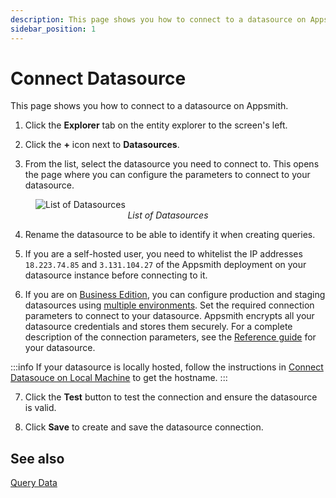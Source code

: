 ```yaml
---
description: This page shows you how to connect to a datasource on Appsmith.
sidebar_position: 1
---
```


# Connect Datasource

This page shows you how to connect to a datasource on Appsmith.

1. Click the **Explorer** tab on the entity explorer to the screen's left. 

2. Click the **+** icon next to **Datasources**.

3. From the list, select the datasource you need to connect to. This opens the page where you can configure the parameters to connect to your datasource. 

<figure>
  <img src="/img/connecting-to-data-sources.png" style= {{width:"100%", height:"auto"}} alt="List of Datasources"/>
  <figcaption align = "center"><i>List of Datasources</i></figcaption>
</figure>

4. Rename the datasource to be able to identify it when creating queries.

5. If you are a self-hosted user, you need to whitelist the IP addresses `18.223.74.85` and `3.131.104.27` of the Appsmith deployment on your datasource instance before connecting to it. 

6. If you are on [Business Edition](https://www.appsmith.com/pricing), you can configure production and staging datasources using [multiple environments](/connect-data/concepts/multiple-environments). Set the required connection parameters to connect to your datasource. Appsmith encrypts all your datasource credentials and stores them securely. For a complete description of the connection parameters, see the [Reference guide](/connect-data/reference) for your datasource. 

:::info
If your datasource is locally hosted, follow the instructions in [Connect Datasouce on Local Machine](/connect-data/how-to-guides/how-to-work-with-local-apis-on-appsmith) to get the hostname.
:::

7. Click the **Test** button to test the connection and ensure the datasource is valid.

8. Click **Save** to create and save the datasource connection.

## See also
[Query Data](/connect-data/how-to-guides/query-data)